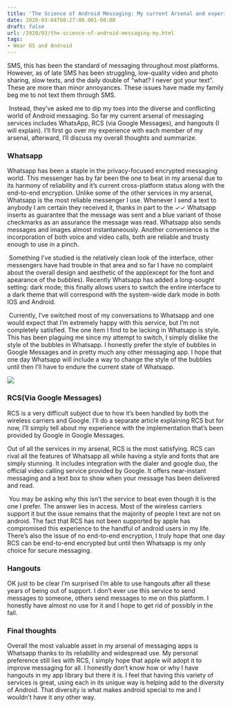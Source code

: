 ```yaml
---
title: 'The Science of Android Messaging: My current Arsenal and experiences'
date: 2020-03-04T08:27:00.001-08:00
draft: false
url: /2020/03/the-science-of-android-messaging-my.html
tags: 
- Wear OS and Android
---
```


  

  

SMS, this has been the standard of messaging throughout most platforms. However, as of late SMS has been struggling, low-quality video and photo sharing, slow texts, and the daily double of “what? I never got your text”. These are more than minor annoyances. These issues have made my family beg me to not text them through SMS.

  

  

 Instead, they’ve asked me to dip my toes into the diverse and conflicting world of Android messaging. So far my current arsenal of messaging services includes WhatsApp, RCS (via Google Messages), and hangouts (I will explain). I’ll first go over my experience with each member of my arsenal, afterward, I’ll discuss my overall thoughts and summarize.

  

  

  

  

  

  

  

### Whatsapp

  

Whatsapp has been a staple in the privacy-focused encrypted messaging world. This messenger has by far been the one to beat in my arsenal due to its harmony of reliability and it’s current cross-platform status along with the end-to-end encryption. Unlike some of the other services in my arsenal, Whatsapp is the most reliable messenger I use. Whenever I send a text to anybody I am certain they received it, thanks in part to the ✓✓ Whatsapp inserts as guarantee that the message was sent and a blue variant of those checkmarks as an assurance the message was read. Whatsapp also sends messages and images almost instantaneously. Another convenience is the incorporation of both voice and video calls, both are reliable and trusty enough to use in a pinch. 

  

  

 Something I’ve studied is the relatively clean look of the interface, other messengers have had trouble in that area and so far I have no complaint about the overall design and aesthetic of the app(except for the font and apearance of the bubbles). Recently Whatsapp has added a long-sought setting: dark mode; this finally allows users to switch the entire interface to a dark theme that will correspond with the system-wide dark mode in both IOS and Android. 

  

  

 Currently, I’ve switched most of my conversations to Whatsapp and one would expect that I’m extremely happy with this service, but I’m not completely satisfied. The one item I find to be lacking in Whatsapp is style. This has been plaguing me since my attempt to switch, I simply dislike the style of the bubbles in Whatsapp. I honestly prefer the style of bubbles in Google Messages and in pretty much any other messaging app. I hope that one day Whatsapp will include a way to change the style of the bubbles until then I’ll have to endure the current state of Whatsapp.

[![](https://1.bp.blogspot.com/--8qkJEcIjbg/Xl_Wu6BANPI/AAAAAAAAEcE/90IwzDmD30sUICg8i8-GjDQEru35zf1ewCNcBGAsYHQ/s640/Screenshot_20200304-112157_2.png)](https://1.bp.blogspot.com/--8qkJEcIjbg/Xl_Wu6BANPI/AAAAAAAAEcE/90IwzDmD30sUICg8i8-GjDQEru35zf1ewCNcBGAsYHQ/s1600/Screenshot_20200304-112157_2.png)

  

  

### RCS(Via Google Messages)

  

RCS is a very difficult subject due to how it’s been handled by both the wireless carriers and Google. I’ll do a separate article explaining RCS but for now, I’ll simply tell about my experience with the implementation that’s been provided by Google in Google Messages.  

  

  

  

  

Out of all the services in my arsenal, RCS is the most satisfying. RCS can rival all the features of Whatsapp all while having a style and fonts that are simply stunning. It includes integration with the dialer and google duo, the official video calling service provided by Google. It offers near-instant messaging and a text box to show when your message has been delivered and read. 

  

  

 You may be asking why this isn’t the service to beat even though it is the one I prefer. The answer lies in access. Most of the wireless carriers support it but the issue remains that the majority of people I text are not on android. The fact that RCS has not been supported by apple has compromised this experience to the handful of android users in my life. There’s also the issue of no end-to-end encryption, I truly hope that one day RCS can be end-to-end encrypted but until then Whatsapp is my only choice for secure messaging.

  

  

  

### Hangouts

  

OK just to be clear I’m surprised I’m able to use hangouts after all these years of being out of support. I don’t ever use this service to send messages to someone, others send messages to me on this platform. I honestly have almost no use for it and I hope to get rid of possibly in the fall. 

  

  

  

### Final thoughts

  

Overall the most valuable asset in my arsenal of messaging apps is Whatsapp thanks to its reliability and widespread use. My personal preference still lies with RCS, I simply hope that apple will adopt it to improve messaging for all. I honestly don’t know how or why I have hangouts in my app library but there it is. I feel that having this variety of services is great, using each in its unique way is helping add to the diversity of Android. That diversity is what makes android special to me and I wouldn’t have it any other way.